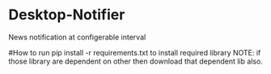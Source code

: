 # Desktop-Notifier
News notification at configerable interval

#How to run
pip install -r requirements.txt to install required library
NOTE: if those library are dependent on other then download that dependent lib also.

